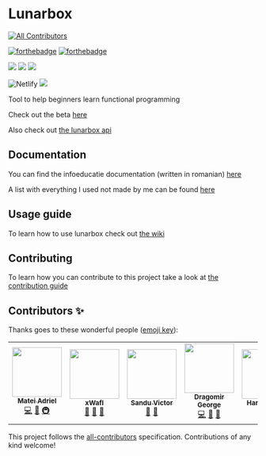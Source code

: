 # Lunarbox

<!-- ALL-CONTRIBUTORS-BADGE:START - Do not remove or modify this section -->

[![All Contributors](https://img.shields.io/badge/all_contributors-5-orange.svg?style=for-the-badge)](#contributors)

<!-- ALL-CONTRIBUTORS-BADGE:END -->

[![forthebadge](https://forthebadge.com/images/badges/built-with-love.svg)](https://forthebadge.com) [![forthebadge](https://forthebadge.com/images/badges/powered-by-water.svg)](https://forthebadge.com)

![](https://img.shields.io/github/release-date/Mateiadrielrafael/lunarbox?label=Last%20release&style=for-the-badge) ![](https://img.shields.io/github/v/release/Mateiadrielrafael/lunarbox?style=for-the-badge) ![](https://img.shields.io/github/languages/top/Mateiadrielrafael/lunarbox?color=yellow&style=for-the-badge)

![Netlify](https://img.shields.io/netlify/f7ec074d-16b0-4592-a4d1-cb7712931df4?style=for-the-badge) ![](https://img.shields.io/github/workflow/status/Mateiadrielrafael/lunarbox/Test%20⛳/develop?style=for-the-badge)

Tool to help beginners learn functional programming

Check out the beta [here](https://lunarbox.netlify.app/)

Also check out [the lunarbox api](https://github.com/BlueGhostGH/lunarbox-api)

## Documentation

You can find the infoeducatie documentation (written in romanian) [here](./infoeducatie/documentatie.md)

A list with everything I used not made by me can be found [here](./infoeducatie/external.md)

## Usage guide

To learn how to use lunarbox check out [the wiki](https://github.com/Mateiadrielrafael/lunarbox/wiki)

## Contributing

To learn how you can contribute to this project take a look at [the contribution guide](./CONTRIBUTING.md)

## Contributors ✨

Thanks goes to these wonderful people ([emoji key](https://allcontributors.org/docs/en/emoji-key)):

<!-- ALL-CONTRIBUTORS-LIST:START - Do not remove or modify this section -->
<!-- prettier-ignore-start -->
<!-- markdownlint-disable -->
<table>
  <tr>
    <td align="center"><a href="https://github.com/Mateiadrielrafael"><img src="https://avatars0.githubusercontent.com/u/39400800?v=4" width="100px;" alt=""/><br /><sub><b>Matei Adriel</b></sub></a><br /><a href="https://github.com/Mateiadrielrafael/lunarbox/commits?author=Mateiadrielrafael" title="Code">💻</a> <a href="#design-Mateiadrielrafael" title="Design">🎨</a> <a href="#infra-Mateiadrielrafael" title="Infrastructure (Hosting, Build-Tools, etc)">🚇</a></td>
    <td align="center"><a href="http://xwafl.github.io/portfolio"><img src="https://avatars2.githubusercontent.com/u/35458851?v=4" width="100px;" alt=""/><br /><sub><b>xWafl</b></sub></a><br /><a href="#design-xWafl" title="Design">🎨</a> <a href="#ideas-xWafl" title="Ideas, Planning, & Feedback">🤔</a> <a href="https://github.com/Mateiadrielrafael/lunarbox/commits?author=xWafl" title="Documentation">📖</a></td>
    <td align="center"><a href="https://discordapp.com/users/270972671490129921"><img src="https://avatars0.githubusercontent.com/u/49570123?v=4" width="100px;" alt=""/><br /><sub><b>Sandu Victor</b></sub></a><br /><a href="#design-Vyctor661" title="Design">🎨</a> <a href="#ideas-Vyctor661" title="Ideas, Planning, & Feedback">🤔</a></td>
    <td align="center"><a href="https://github.com/BlueGhostGH"><img src="https://avatars0.githubusercontent.com/u/17652623?v=4" width="100px;" alt=""/><br /><sub><b>Dragomir George</b></sub></a><br /><a href="https://github.com/Mateiadrielrafael/lunarbox/commits?author=BlueGhostGH" title="Code">💻</a> <a href="https://github.com/Mateiadrielrafael/lunarbox/commits?author=BlueGhostGH" title="Documentation">📖</a> <a href="#tool-BlueGhostGH" title="Tools">🔧</a></td>
    <td align="center"><a href="https://harshitpant.com"><img src="https://avatars3.githubusercontent.com/u/22195362?v=4" width="100px;" alt=""/><br /><sub><b>Harshit Pant</b></sub></a><br /><a href="#data-pantharshit00" title="Data">🔣</a></td>
  </tr>
</table>

<!-- markdownlint-enable -->
<!-- prettier-ignore-end -->

<!-- ALL-CONTRIBUTORS-LIST:END -->

This project follows the [all-contributors](https://github.com/all-contributors/all-contributors) specification. Contributions of any kind welcome!
